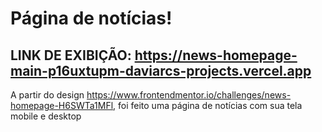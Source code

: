 # Página de notícias!
## LINK DE EXIBIÇÃO: https://news-homepage-main-p16uxtupm-daviarcs-projects.vercel.app
A partir do design https://www.frontendmentor.io/challenges/news-homepage-H6SWTa1MFl, foi feito uma página de notícias com sua tela mobile e desktop
